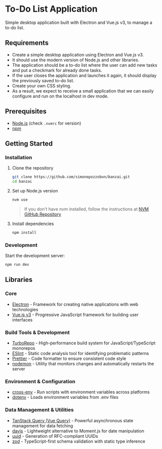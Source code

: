 # To-Do List Application

Simple desktop application built with Electron and Vue.js v3, to manage a to-do list.

## Requirements

- Create a simple desktop application using Electron and Vue.js v3.
- It should use the modern version of Node.js and other libraries.
- The application should be a to-do list where the user can add new tasks and put a checkmark for already done tasks.
- If the user closes the application and launches it again, it should display the previously saved to-do list.
- Create your own CSS styling.
- As a result, we expect to receive a small application that we can easily configure and run on the localhost in dev mode.

## Prerequisites

- [Node.js](https://nodejs.org/en) (check `.nvmrc` for version)
- [npm](https://www.npmjs.com/)

## Getting Started

### Installation

1. Clone the repository

   ```bash
   git clone https://github.com/simonepozzobon/banzai.git
   cd banzai
   ```

2. Set up Node.js version

   ```bash
   nvm use
   ```

   > If you don't have nvm installed, follow the instructions at [NVM GitHub Repository](https://github.com/nvm-sh/nvm?tab=readme-ov-file#install--update-script)

3. Install dependencies
   ```bash
   npm install
   ```

### Development

Start the development server:

```bash
npm run dev
```

## Libraries

### Core

- [Electron](https://www.electronjs.org/) - Framework for creating native applications with web technologies
- [Vue.js v3](https://v3.vuejs.org/) - Progressive JavaScript framework for building user interfaces

### Build Tools & Development

- [TurboRepo](https://turbo.build/) - High-performance build system for JavaScript/TypeScript monorepos
- [ESlint](https://eslint.org/) - Static code analysis tool for identifying problematic patterns
- [Prettier](https://prettier.io/) - Code formatter to ensure consistent code style
- [nodemon](https://nodemon.io/) - Utility that monitors changes and automatically restarts the server

### Environment & Configuration

- [cross-env](https://www.npmjs.com/package/cross-env) - Run scripts with environment variables across platforms
- [dotenv](https://www.npmjs.com/package/dotenv) - Loads environment variables from .env files

### Data Management & Utilities

- [TanStack Query (Vue Query)](https://tanstack.com/query/v5/docs/framework/vue/overview) - Powerful asynchronous state management for data fetching
- [dayjs](https://day.js.org/) - Lightweight alternative to Moment.js for date manipulation
- [uuid](https://www.npmjs.com/package/uuid) - Generation of RFC-compliant UUIDs
- [zod](https://zod.dev/) - TypeScript-first schema validation with static type inference
